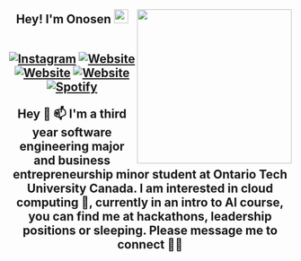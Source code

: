 <h2 align="center"> Hey! I'm Onosen <img src="https://media.giphy.com/media/hvRJCLFzcasrR4ia7z/giphy.gif" width="25px"></h>
<img align='right' src="https://media.giphy.com/media/ieyl9zmCjO4b4t6qoY/giphy.gif" width="275">
  <p align="center">
<br>
<a href="https://www.linkedin.com/in/onosenaziegbe/"><img src="https://img.shields.io/badge/-onosen-df48ff?style=for-the-badge&amp;logo=linkedln&amp;logoColor=white&amp;link=https://www.linkedin.com/in/onosenaziegbe/" alt="Instagram"></a>
<a href="https://snapchat.com/victoria1too3"><img src="https://img.shields.io/badge/-bera1too3-ff66ce?style=for-the-badge&amp;logo=devpost&amp;logoColor=white&amp;link=https://rishi.cx/" alt="Website"></a>
<a href="https://snapchat.com/victoria1too3"><img src="https://img.shields.io/badge/-bera1too3-ff66ce?style=for-the-badge&amp;logo=devpost&amp;logoColor=white&amp;link=https://rishi.cx/" alt="Website"></a>
<a href="https://machacks-2.devpost.com/"><img src="https://img.shields.io/badge/-Judging-ff66ce?style=for-the-badge&amp;logo=devpost&amp;logoColor=white&amp;link=https://rishi.cx/" alt="Website"></a>
<a href="https://open.spotify.com/user/5v7vdgilr8kr8x29lm14ibfml"><img src="https://img.shields.io/badge/-osato-31099c?style=for-the-badge&amp;logo=devpost&amp;logoColor=white&amp;link=https://open.spotify.com/user/rishiosaur?si=-yOz-AfDR1msGjoKn65u6g" alt="Spotify"></a></p>
Hey 👋  📫
I'm a third year software engineering major and business entrepreneurship minor student at Ontario Tech University Canada. I am interested in cloud computing 👀, currently in an intro to AI course, you can find me at hackathons, leadership positions or sleeping. Please message me to connect 🌱💞️ 



<!---
OnosenAziegbe/OnosenAziegbe is a ✨ special ✨ repository because its `README.md` (this file) appears on your GitHub profile.
You can click the Preview link to take a look at your changes.
--->
